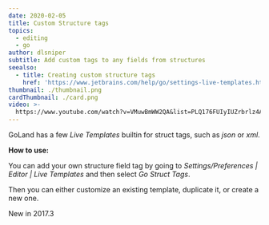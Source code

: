 ```yaml
---
date: 2020-02-05
title: Custom Structure tags
topics:
  - editing
  - go
author: dlsniper
subtitle: Add custom tags to any fields from structures
seealso:
  - title: Creating custom structure tags
    href: 'https://www.jetbrains.com/help/go/settings-live-templates.html'
thumbnail: ./thumbnail.png
cardThumbnail: ./card.png
video: >-
  https://www.youtube.com/watch?v=VMuwBmWW2QA&list=PLQ176FUIyIUZrbrlz4AY1V8VzBJKZyVlW&index=37
---
```

GoLand has a few _Live Templates_ builtin for struct tags, such as _json_ or _xml_.

**How to use:**

You can add your own structure field tag by going to _Settings/Preferences | Editor | Live Templates_
 and then select _Go Struct Tags_.

Then you can either customize an existing template, duplicate it, or create a new one.

<span class="tag is-rounded">New in 2017.3</span>
